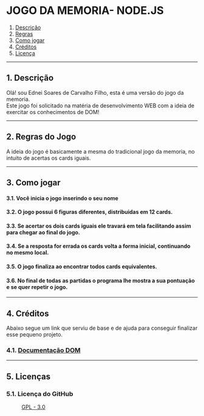 # JOGO DA MEMORIA- NODE.JS

1. [Descrição](#descricao)
2. [Regras](#regras)
3. [Como jogar](#jogar)
4. [Créditos](#credits)
5. [Licença](#licenca)


<hr> 

<div id="descricao">
<h2>1. Descrição </h2>
<p>Olá! sou Ednei Soares de Carvalho Filho, esta é uma versão do jogo da memoria.  <br>
Este jogo foi solicitado na matéria de desenvolvimento WEB com a ideia de exercitar os conhecimentos de DOM!</p>
</div>

<hr>

<div id="regras">
<h2>2. Regras do Jogo</h2>
<p> A ideia do jogo é basicamente a mesma do tradicional jogo da memoria, no intuito de acertas os cards iguais. </p>
</div>


<hr>

<div id="jogar">
<h2>3. Como jogar</h2>
<dl>
  <dt><h4>3.1. Você inicia o jogo inserindo o seu nome</h4></dt>
  <dt><h4>3.2. O jogo possui 6 figuras diferentes, distribuidas em 12 cards.</h4></dt>
  <dt><h4>3.3. Se acertar os dois cards iguais ele travará em tela facilitando assim para chegar ao final do jogo.</h4></dt>
  <dt><h4>3.4. Se a resposta for errada os cards volta a forma inicial, continuando no mesmo local.</h4></dt>
  <dt><h4>3.5. O jogo finaliza ao encontrar todos cards equivalentes.</h4></dt>
  <dt><h4>3.6. No final de todas as partidas o programa lhe mostra a sua pontuação e se quer repetir o jogo.</h4></dt>
</dl>
</div>
      
<hr>

<div id="credits">
<h2>4. Créditos</h2>
<p>Abaixo segue um link que serviu de base e de ajuda para conseguir finalizar esse pequeno projeto.</p>
<dl>
  <dt><h3>4.1. <a href="https://developer.mozilla.org/pt-BR/docs/Web/API/Document_Object_Model"> Documentação DOM</a></h3></dt>
</dl>
</div>
      
<hr>

<div id="licenca">
<h2>5. Licenças</h2>
<dl>  
  <dt><h3>5.1. Licença do GitHub</h3></dt>
    <dd><a href="https://github.com/ednsoares/Atividade-07/blob/main/LICENSE">GPL - 3.0</a></dd>
</dl>
</div>


